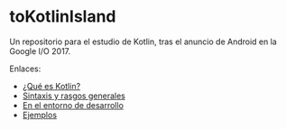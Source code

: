 # toKotlinIsland

Un repositorio para el estudio de Kotlin, tras el anuncio de Android en la Google I/O 2017.

Enlaces:

* [¿Qué es Kotlin?](whatIsKotlin.md)
* [Sintaxis y rasgos generales](inicioKotlin.md)
* [En el entorno de desarrollo](infoAdicional.md)
* [Ejemplos](ejemplos)
